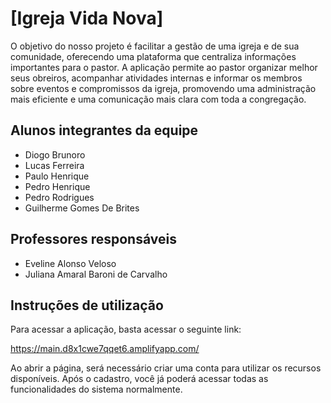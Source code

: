 # [Igreja Vida Nova]

O objetivo do nosso projeto é facilitar a gestão de uma igreja e de sua comunidade, oferecendo uma plataforma que centraliza informações importantes para o pastor. A aplicação permite ao pastor organizar melhor seus obreiros, acompanhar atividades internas e informar os membros sobre eventos e compromissos da igreja, promovendo uma administração mais eficiente e uma comunicação mais clara com toda a congregação.

## Alunos integrantes da equipe

* Diogo Brunoro
* Lucas Ferreira
* Paulo Henrique
* Pedro Henrique
* Pedro Rodrigues
* Guilherme Gomes De Brites

## Professores responsáveis

* Eveline Alonso Veloso
* Juliana Amaral Baroni de Carvalho

## Instruções de utilização

Para acessar a aplicação, basta acessar o seguinte link:

https://main.d8x1cwe7qqet6.amplifyapp.com/

Ao abrir a página, será necessário criar uma conta para utilizar os recursos disponíveis. Após o cadastro, você já poderá acessar todas as funcionalidades do sistema normalmente.
